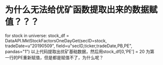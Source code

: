 # 为什么无法给优矿函数提取出来的数据赋值？？？

for stock in universe:
    stock_df = DataAPI.MktStockFactorsOneDayGet(secID=stock,
                                  tradeDate=u"20190509",
                                  field=u"secID,ticker,tradeDate,PB,PE",
                                  pandas="1")
以上代码提取出优矿基础数据，然后用stock_df[0,'PE'] = 20 为第一行的PE重新赋值，但是都是赋值不了，为什么呢？